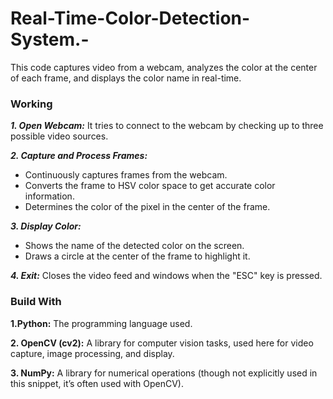 # Real-Time-Color-Detection-System.-
This code captures video from a webcam, analyzes the color at the center of each frame, and displays the color name in real-time. 

### Working

***1. Open Webcam:*** It tries to connect to the webcam by checking up to three possible video sources.

***2. Capture and Process Frames:***
- Continuously captures frames from the webcam.
- Converts the frame to HSV color space to get accurate color information.
- Determines the color of the pixel in the center of the frame.

***3. Display Color:***
- Shows the name of the detected color on the screen.
- Draws a circle at the center of the frame to highlight it.

***4. Exit:*** Closes the video feed and windows when the "ESC" key is pressed.

### Build With

**1.Python:** The programming language used.

**2. OpenCV (cv2):** A library for computer vision tasks, used here for video capture, image processing, and display.

**3. NumPy:** A library for numerical operations (though not explicitly used in this snippet, it’s often used with OpenCV).

